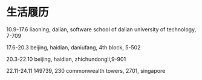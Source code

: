 # 生活履历

10.9-17.6 liaoning, dalian, software school of dalian university of technology, 7-709

17.6-20.3 beijing, haidian, daniufang, 4th block, 5-502

20.3-22.10  beijing, haidian, zhichundongli,9-901

22.11-24.11 149739, 230 commonwealth towers, 2701, singapore
